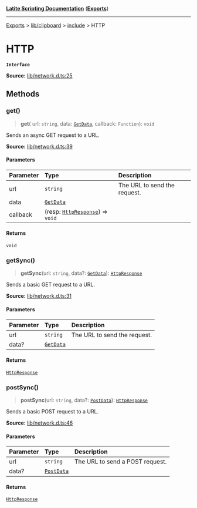 [**Latite Scripting Documentation**](../../../../README.md) ([**Exports**](../../../../exports.md))

---

[Exports](../../../../exports.md) > [lib/clipboard](../../../index.md) > [include](../index.md) > HTTP

# HTTP

**`Interface`**

**Source:** [lib/network.d.ts:25](https://github.com/LatiteScripting/latitescripting.github.io/blob/33f46d6/definitions/lib/network.d.ts#L25)

## Methods

### get()

> **get**(
> url: `string`,
> data: [`GetData`](interface.GetData.md),
> callback: `Function`): `void`

Sends an async GET request to a URL.

**Source:** [lib/network.d.ts:39](https://github.com/LatiteScripting/latitescripting.github.io/blob/33f46d6/definitions/lib/network.d.ts#L39)

#### Parameters

| Parameter | Type                                                          | Description                  |
| :-------- | :------------------------------------------------------------ | :--------------------------- |
| url       | `string`                                                      | The URL to send the request. |
| data      | [`GetData`](interface.GetData.md)                             |                              |
| callback  | (resp: [`HttpResponse`](interface.HttpResponse.md)) => `void` |                              |

#### Returns

`void`

### getSync()

> **getSync**(url: `string`, data?: [`GetData`](interface.GetData.md)): [`HttpResponse`](interface.HttpResponse.md)

Sends a basic GET request to a URL.

**Source:** [lib/network.d.ts:31](https://github.com/LatiteScripting/latitescripting.github.io/blob/33f46d6/definitions/lib/network.d.ts#L31)

#### Parameters

| Parameter | Type                              | Description                  |
| :-------- | :-------------------------------- | :--------------------------- |
| url       | `string`                          | The URL to send the request. |
| data?     | [`GetData`](interface.GetData.md) |                              |

#### Returns

[`HttpResponse`](interface.HttpResponse.md)

### postSync()

> **postSync**(url: `string`, data?: [`PostData`](interface.PostData.md)): [`HttpResponse`](interface.HttpResponse.md)

Sends a basic POST request to a URL.

**Source:** [lib/network.d.ts:46](https://github.com/LatiteScripting/latitescripting.github.io/blob/33f46d6/definitions/lib/network.d.ts#L46)

#### Parameters

| Parameter | Type                                | Description                     |
| :-------- | :---------------------------------- | :------------------------------ |
| url       | `string`                            | The URL to send a POST request. |
| data?     | [`PostData`](interface.PostData.md) |                                 |

#### Returns

[`HttpResponse`](interface.HttpResponse.md)
